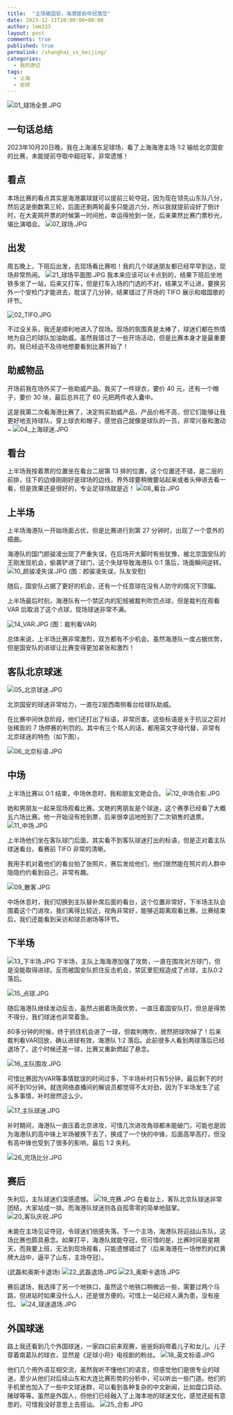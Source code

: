 ```yaml
---
title:  "主场输国安，海港提前夺冠落空"
date: 2023-12-11T20:00:00+08:00
author: lmm333
layout: post
comments: true
published: true
permalink: /shanghai_vs_beijing/
categories:
  - 我的游记
tags:
  - 上海
  - 足球
---
```

![01_球场全景.JPG](../images/2023-12-11—shanghai_vs_beijing/01_球场全景.JPG)

## 一句话总结
2023年10月20日晚，我在上海浦东足球场，看了上海海港主场 1:2 输给北京国安的比赛，未能提前夺取中超冠军，非常遗憾！
<!--more-->

## 看点
本场比赛的看点其实是海港赢球就可以提前三轮夺冠，因为现在领先山东队八分，然后这是倒数第三轮，后面还剩两轮最多只能追六分，所以我就提前设好了倒计时，在大麦网开票的时候第一时间抢，幸运得抢到一张，后来果然比赛门票秒光，堪比演唱会。
![07_球场.JPG](../images/2023-12-11—shanghai_vs_beijing/07_球场.JPG)

## 出发
周五晚上，下班后出发，去现场看比赛啦！我的几个球迷朋友都已经早早到达，现场非常热闹。
![21_球场平面图.JPG](../images/2023-12-11—shanghai_vs_beijing/21_球场平面图.JPG)
我本来应该可以卡点到的，结果下班后坐地铁多坐了一站，后来又打车，但是打车入场的门选的不对，结果又不让进，要换另外一个安检门才能进去，耽误了几分钟，结果错过了开场的 TIFO 展示和唱国歌的环节。

![02_TIFO.JPG](../images/2023-12-11—shanghai_vs_beijing/02_TIFO.JPG)

不过没关系，我还是顺利地进入了现场。现场的氛围真是太棒了，球迷们都在热情地为自己的球队加油助威。虽然我错过了一些开场活动，但是比赛本身才是最重要的。我已经迫不及待地想要看到比赛开始了！

## 助威物品
开场前我在场外买了一些助威产品。我买了一件球衣，要价 40 元，还有一个帽子，要价 30 块，最后总共花了 60 元把两件收入囊中。

这是我第二次看海港比赛了，决定购买助威产品，产品价格不高，但它们能够让我更好地支持球队，穿上球衣和帽子，感觉自己就像是球队的一员，非常兴奋和激动~
![04_上海球迷.JPG](../images/2023-12-11—shanghai_vs_beijing/04_上海球迷.JPG)

## 看台
上半场我按着票的位置坐在看台二层第 13 排的位置，这个位置还不错，是二层的前排，往下的边缘刚刚好是球场的边线，界外球要稍微要站起来或者头伸进去看一看，但是效果还是很好的，专业足球场就是近！
![08_看台.JPG](../images/2023-12-11—shanghai_vs_beijing/08_看台.JPG)
## 上半场
上半场海港队一开始场面占优，但是比赛进行到第 27 分钟时，出现了一个意外的插曲。

海港队的国门颜骏凌出现了严重失误，在后场开大脚时有些犹豫，被北京国安队的王刚发现机会，偷袭铲进了球门，这个失球导致海港队 0:1 落后，场面瞬间逆转。
![10_颜骏凌失误.JPG](../images/2023-12-11—shanghai_vs_beijing/10_颜骏凌失误.JPG)
(图：颜骏凌失误，队友安慰)

随后，国安队占据了更好的机会，还有一个任意球在没有人防守的情况下顶偏。

上半场最后时刻，海港队有一个禁区内的犯规被裁判吹罚点球，但是裁判在观看 VAR 后取消了这个点球，现场球迷非常不满。

![14_VAR.JPG](../images/2023-12-11—shanghai_vs_beijing/14_VAR.JPG)
(图：裁判看VAR)

总体来说，上半场比赛非常激烈，双方都有不少机会。虽然海港队一度占据优势，但是国安队的进球让比赛变得更加紧张和激烈！

## 客队北京球迷
![05_北京球迷.JPG](../images/2023-12-11—shanghai_vs_beijing/05_北京球迷.JPG)

北京国安的球迷非常给力，一直在2层西南侧看台给球队助威。

在比赛中间休息阶段，他们还打出了标语，非常厉害。这些标语是关于抗议之前对张稀哲的 7 场停赛的判罚的。其中有三个骂人的话，都用英文字母代替，非常有北京球迷的特色（如下图）。

![06_北京标语.JPG](../images/2023-12-11—shanghai_vs_beijing/06_北京标语.JPG)

## 中场
上半场比赛以 0:1 结束，中场休息时，我和朋友文艳会合。
![12_中场合影.JPG](../images/2023-12-11—shanghai_vs_beijing/12_中场合影.JPG)

她和男朋友一起来现场观看比赛。文艳的男朋友是个球迷，这个赛季已经看了大概五六场比赛。他一开始没有抢到票，后来很幸运地抢到了二次销售的退票。
![11_中场.JPG](../images/2023-12-11—shanghai_vs_beijing/11_中场.JPG)


上半场他们坐在客队球门后面，其实看不到客队球迷打出的标语，但是正对着主队球迷看台，看赛前 TIFO 非常的清晰。

我用手机对着他们的看台拍了张照片，赛后发给他们，他们居然能在照片的人群中隐隐约约看到自己，非常有趣。

![09_散客.JPG](../images/2023-12-11—shanghai_vs_beijing/09_散客.JPG)

中场休息时，我们切换到主队替补席后面的看台，这个位置非常好，下半场主队会围着这个门进攻，我们离得比较近，视角非常好，能够近距离观看比赛。比赛结束后，我们还能看到采访和球员谢场等环节。

## 下半场
![13_下半场.JPG](../images/2023-12-11—shanghai_vs_beijing/13_下半场.JPG)
下半场，主队上海海港加强了攻势，一直在围攻对方球门，但是没能取得进球。反而被国安队抓住反击机会，禁区里犯规造成了点球，主队0:2落后。

![15_点球.JPG](../images/2023-12-11—shanghai_vs_beijing/15_点球.JPG)

随后海港队继续发动反击，虽然占据着场面优势，一直压着国安队打，但总是得势不得分，我们球迷也非常着急。

80多分钟的时候，终于抓住机会进了一球，但裁判瞎吹，居然把球吹掉了！后来裁判看VAR回放，确认进球有效，海港队 1:2 落后。此前很多人看到两球落后已经退场了，这个时候还差一球，比赛又重新燃起了悬念。

![16_主队围攻.JPG](../images/2023-12-11—shanghai_vs_beijing/16_主队围攻.JPG)

可惜比赛因为VAR等事情耽误的时间过多，下半场补时只有5分钟，最后剩下的时间不到10分钟。就连网络直播间的解说员都觉得不太对劲，因为下半场发生了这么多事情，补时居然这么少。

![17_主队球迷.JPG](../images/2023-12-11—shanghai_vs_beijing/17_主队球迷.JPG)

补时期间，海港队一直压着北京进攻，可惜几次进攻角球都未能破门，可能也是因为海港队的高中锋上半场被换下去了，换成了一个快的中锋，后面高举高打，但没有高中锋也受到了很多的影响，最后 1:2 失利。

![26_完场比分.JPG](../images/2023-12-11—shanghai_vs_beijing/26_完场比分.JPG)

## 赛后
失利后，主队球迷们深感遗憾。
![19_完赛.JPG](../images/2023-12-11—shanghai_vs_beijing/19_完赛.JPG)
在看台上，客队北京队球迷非常团结，大家站成一排。而海港队球迷则各自孤零零的简单地鼓掌。
![20_客队庆祝.JPG](../images/2023-12-11—shanghai_vs_beijing/20_客队庆祝.JPG)

未能在主场见证夺冠，令球迷们倍感失落。下一个主场，海港队将迎战山东队，这场比赛也颇具悬念。如果打平，海港队就能夺冠，但可惜的是，比赛时间是星期天，而我要上班，无法到现场观看，只能遗憾错过了（后来海港在一场惨烈的红黄牌大战中，逼平了山东，主场夺冠）。

(武磊和奥斯卡退场)
![22_武磊退场.JPG](../images/2023-12-11—shanghai_vs_beijing/22_武磊退场.JPG)
![23_奥斯卡退场.JPG](../images/2023-12-11—shanghai_vs_beijing/23_奥斯卡退场.JPG)

赛后退场，我选择了另一个地铁口，虽然这个地铁口稍微远一些，需要过两个马路，但进站时如果没什么人，还是很方便的。可惜上一站已经人满为患，没有座位。
![24_球迷退场.JPG](../images/2023-12-11—shanghai_vs_beijing/24_球迷退场.JPG)

## 外国球迷
路上我还看到几个外国球迷，一家四口前来观赛，爸爸妈妈带着儿子和女儿。儿子穿着南葛队的球衣，显然是《足球小将》电视剧的粉丝。
![18_英文标语.JPG](../images/2023-12-11—shanghai_vs_beijing/18_英文标语.JPG)

他们几个用外语互相交流，虽然我听不懂他们的语言，但感觉他们是很专业的球迷，至少从他们对后续山东和大连比赛形势的分析中，可以听出一些门道。他们的手机里也加入了一些中文球迷群，可以看到各种复杂的中文新闻，比如盘口异动、赌球等等。虽然是外国人，但他们已经融入了上海本地的球迷文化，感觉还挺有意思的，可惜我没好意思上去搭讪。
![25_合影.JPG](../images/2023-12-11—shanghai_vs_beijing/25_合影.JPG)